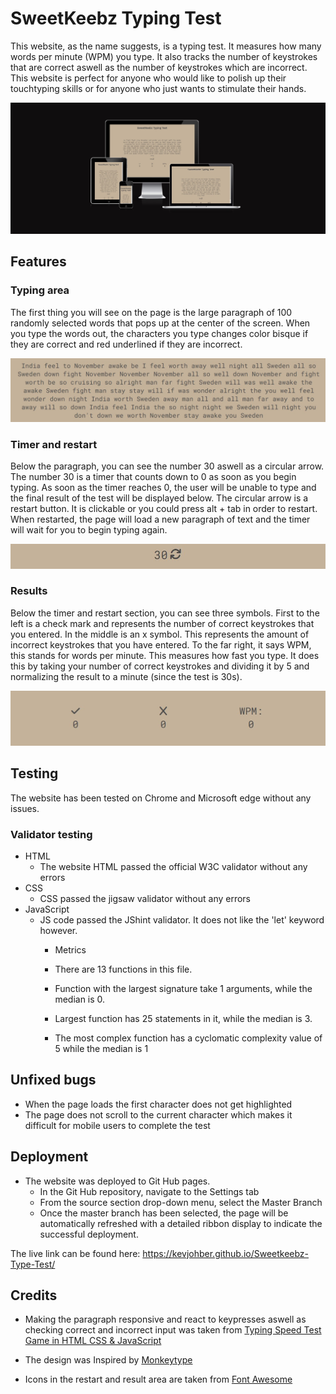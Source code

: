 # SweetKeebz Typing Test

This website, as the name suggests, is a typing test. It measures how many words per minute (WPM) you type. It also tracks the number of keystrokes that are correct aswell as the number of keystrokes which are incorrect. This website is perfect for anyone who would like to polish up their touchtyping skills or for anyone who just wants to stimulate their hands. 

![Typing test on multiple devices](assets/images/Multiple-devices.jpg)

## Features

### Typing area

The first thing you will see on the page is the large paragraph of 100 randomly selected words that pops up at the center of the screen. When you type the words out, the characters you type changes color bisque if they are correct and red underlined if they are incorrect.

![](assets/images/paragraph-typetest.jpg)

### Timer and restart

Below the paragraph, you can see the number 30 aswell as a circular arrow. The number 30 is a timer that counts down to 0 as soon as you begin typing. As soon as the timer reaches 0, the user will be unable to type and the final result of the test will be displayed below. The circular arrow is a restart button. It is clickable or you could press alt + tab in order to restart. When restarted, the page will load a new paragraph of text and the timer will wait for you to begin typing again.

![](assets/images/timeandrestart.jpg)

### Results

Below the timer and restart section, you can see three symbols. First to the left is a check mark and represents the number of correct keystrokes that you entered. In the middle is an x symbol. This represents the amount of incorrect keystrokes that you have entered. To the far right, it says WPM, this stands for words per minute. This measures how fast you type. It does this by taking your number of correct keystrokes and dividing it by 5 and normalizing the result to a minute (since the test is 30s).

![](assets/images/resultarea.jpg)

## Testing

The website has been tested on Chrome and Microsoft edge without any issues.

### Validator testing
* HTML 
    * The website HTML passed the official W3C validator without any errors
* CSS
    * CSS passed the jigsaw validator without any errors
* JavaScript
    * JS code passed the JShint validator. It does not like the 'let' keyword however.
        * Metrics
        * There are 13 functions in this file.

        * Function with the largest signature take 1 arguments, while the median is 0.

        * Largest function has 25 statements in it, while the median is 3.

        * The most complex function has a cyclomatic complexity value of 5 while the median is 1

## Unfixed bugs

* When the page loads the first character does not get highlighted
* The page does not scroll to the current character which makes it difficult for mobile users to complete the test

## Deployment

* The website was deployed to Git Hub pages.
    * In the Git Hub repository, navigate to the Settings tab
    * From the source section drop-down menu, select the Master Branch
    * Once the master branch has been selected, the page will be automatically refreshed with a detailed ribbon display to indicate the successful deployment.

The live link can be found here: https://kevjohber.github.io/Sweetkeebz-Type-Test/
## Credits

* Making the paragraph responsive and react to keypresses aswell as checking correct and incorrect input was taken from [Typing Speed Test Game in HTML CSS & JavaScript](https://www.youtube.com/watch?v=Hg80AjDNnJk)

* The design was Inspired by [Monkeytype](https://monkeytype.com/)

* Icons in the restart and result area are taken from [Font Awesome](https://fontawesome.com/)